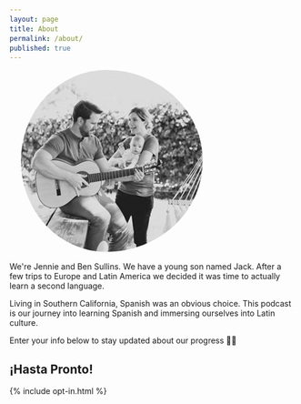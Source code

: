```yaml
---
layout: page
title: About
permalink: /about/
published: true
---
```

<img src="/images/breaking-espanol-logo.jpg" title="Breaking Español Family" align="none" style="padding-left:20px; border-radius:50%;"/>

We're Jennie and Ben Sullins. We have a young son named Jack. After a few trips to Europe and Latin America we decided it was time to actually learn a second language.

Living in Southern California, Spanish was an obvious choice. This podcast is our journey into learning Spanish and immersing ourselves into Latin culture.

Enter your info below to stay updated about our progress 👏🌴

## ¡Hasta Pronto!

{% include opt-in.html %}
